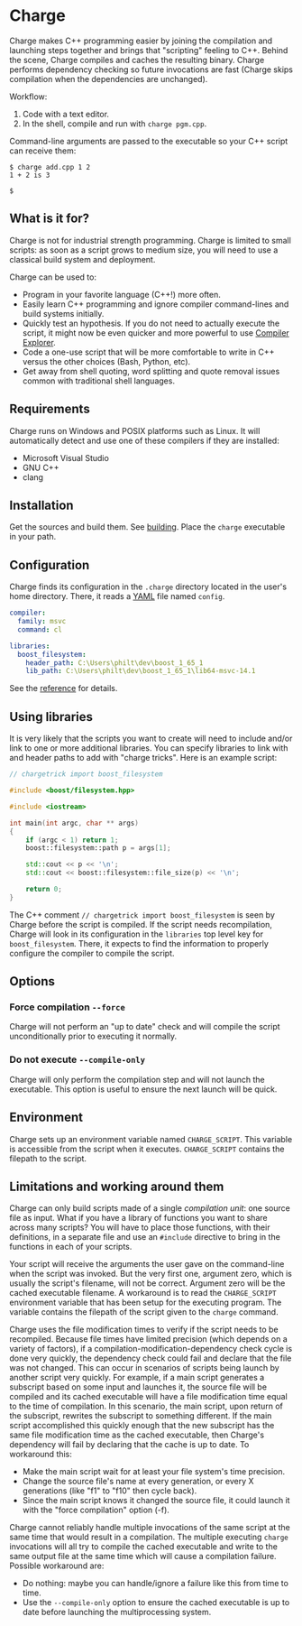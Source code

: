 # Charge

Charge makes C++ programming easier by joining the compilation and launching steps together and brings that "scripting" feeling to C++.  Behind the scene, Charge compiles and caches the resulting binary.  Charge performs dependency checking so future invocations are fast (Charge skips compilation when the dependencies are unchanged).

Workflow:

1. Code with a text editor.
2. In the shell, compile and run with `charge pgm.cpp`.

Command-line arguments are passed to the executable so your C++ script can receive them:

```
$ charge add.cpp 1 2
1 + 2 is 3

$
```


## What is it for?

Charge is not for industrial strength programming.  Charge is limited to small scripts: as soon as a script grows to medium size, you will need to use a classical build system and deployment.

Charge can be used to:

- Program in your favorite language (C++!) more often.
- Easily learn C++ programming and ignore compiler command-lines and build systems initially.
- Quickly test an hypothesis.  If you do not need to actually execute the script, it might now be even quicker and more powerful to use [Compiler Explorer](https://godbolt.org/).
- Code a one-use script that will be more comfortable to write in C++ versus the other choices (Bash, Python, etc).
- Get away from shell quoting, word splitting and quote removal issues common with traditional shell languages.


## Requirements

Charge runs on Windows and POSIX platforms such as Linux.  It will automatically detect and use one of these compilers if they are installed:

- Microsoft Visual Studio
- GNU C++
- clang


## Installation

Get the sources and build them.  See [building](doc/building.md).  Place the `charge` executable in your path.


## Configuration

Charge finds its configuration in the `.charge` directory located in the user's home directory.  There, it reads a [YAML](https://yaml.org/) file named `config`.

```yaml
compiler:
  family: msvc
  command: cl

libraries:
  boost_filesystem:
    header_path: C:\Users\philt\dev\boost_1_65_1
    lib_path: C:\Users\philt\dev\boost_1_65_1\lib64-msvc-14.1
```

See the [reference](doc/reference.md) for details.


## Using libraries

It is very likely that the scripts you want to create will need to include and/or link to one or more additional libraries.  You can specify libraries to link with and header paths to add with "charge tricks".  Here is an example script:

```c++
// chargetrick import boost_filesystem

#include <boost/filesystem.hpp>

#include <iostream>

int main(int argc, char ** args)
{
    if (argc < 1) return 1;
    boost::filesystem::path p = args[1];

    std::cout << p << '\n';
    std::cout << boost::filesystem::file_size(p) << '\n';

    return 0;
}
```

The C++ comment `// chargetrick import boost_filesystem` is seen by Charge before the script is compiled.  If the script needs recompilation, Charge will look in its configuration in the `libraries` top level key for `boost_filesystem`.  There, it expects to find the information to properly configure the compiler to compile the script.


## Options


### Force compilation `--force`

Charge will not perform an "up to date" check and will compile the script unconditionally prior to executing it normally.


### Do not execute `--compile-only`

Charge will only perform the compilation step and will not launch the executable.  This option is useful to ensure the next launch will be quick.


## Environment

Charge sets up an environment variable named `CHARGE_SCRIPT`.  This variable is accessible from the script when it executes.  `CHARGE_SCRIPT` contains the filepath to the script.


## Limitations and working around them

Charge can only build scripts made of a single *compilation unit*: one source file as input.  What if you have a library of functions you want to share across many scripts?  You will have to place those functions, with their definitions, in a separate file and use an `#include` directive to bring in the functions in each of your scripts.

Your script will receive the arguments the user gave on the command-line when the script was invoked.  But the very first one, argument zero, which is usually the script's filename, will not be correct.  Argument zero will be the cached executable filename.  A workaround is to read the `CHARGE_SCRIPT` environment variable that has been setup for the executing program.  The variable contains the filepath of the script given to the `charge` command.

Charge uses the file modification times to verify if the script needs to be recompiled.  Because file times have limited precision (which depends on a variety of factors), if a compilation-modification-dependency check cycle is done very quickly, the dependency check could fail and declare that the file was not changed.  This can occur in scenarios of scripts being launch by another script very quickly.  For example, if a main script generates a subscript based on some input and launches it, the source file will be compiled and its cached executable will have a file modification time equal to the time of compilation.  In this scenario, the main script, upon return of the subscript, rewrites the subscript to something different.  If the main script accomplished this quickly enough that the new subscript has the same file modification time as the cached executable, then Charge's dependency will fail by declaring that the cache is up to date.  To workaround this:
- Make the main script wait for at least your file system's time precision.
- Change the source file's name at every generation, or every X generations (like "f1" to "f10" then cycle back).
- Since the main script knows it changed the source file, it could launch it with the "force compilation" option (-f).

Charge cannot reliably handle multiple invocations of the same script at the same time that would result in a compilation.  The multiple executing `charge` invocations will all try to compile the cached executable and write to the same output file at the same time which will cause a compilation failure.  Possible workaround are:
- Do nothing: maybe you can handle/ignore a failure like this from time to time.  
- Use the `--compile-only` option to ensure the cached executable is up to date before launching the multiprocessing system.
